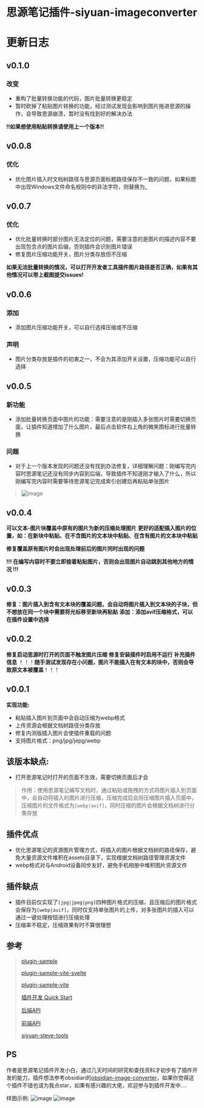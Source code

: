 # **思源笔记插件-siyuan-imageconverter**

# 更新日志

## v0.1.0

### 改变

- 重构了批量转换功能的代码，图片批量转换更稳定
- 暂时砍掉了粘贴图片转换的功能，经过测试发现会影响到图片拖进思源的操作，会导致思源崩溃，暂时没有找到好的解决办法

**!!如果想使用粘贴转换请使用上一个版本!!**


## v0.0.8

### 优化

- 优化图片插入时文档树路径与思源页面标题路径保存不一致的问题，如果标题中出现Windows文件命名规则中的非法字符，则替换为_


## v0.0.7

### 优化

- 优化批量转换时部分图片无法定位的问题，需要注意的是图片的描述内容不要出现包含点的图片后缀，否则插件会识别图片错误
- 修复图片压缩功能开关，图片分类存放但不压缩

**如果无法批量转换的情况，可以打开开发者工具插件图片路径是否正确，如果有其他情况可以带上截图提交issues!**


## v0.0.6

### 添加

- 添加图片压缩功能开关，可以自行选择压缩或不压缩


### 声明

- 图片分类存放是插件的初衷之一，不会为其添加开关设置，压缩功能可以自行选择


## v0.0.5

### 新功能

- 添加批量转换页面中图片的功能：需要注意的是刚插入多张图片时需要切换页面，让插件知道增加了什么图片，最后点击软件右上角的微笑图标进行批量转换

### 问题

- 对于上一个版本发现的问题还没有找到办法修复，详细理解问题：刚编写完内容时思源笔记还没有同步内容到后端，导致插件不知道刚才输入了什么，所以刚编写完内容时需要等待思源笔记完成索引创建后再粘贴单张图片

> ![image](https://github.com/user-attachments/assets/3ba0435a-f559-438a-8621-922a3c75750b)


## v0.0.4

**可以文本-图片块覆盖中原有的图片为新的压缩处理图片**
**更好的适配插入图片的位置，如：在新块中粘贴、在不含图片的文本块中粘贴、在含有图片的文本块中粘贴**

**修复覆盖原有图片时会出现处理前后的图片同时出现的问题**

**!!! 在编写内容时不要立即接着粘贴图片，否则会出现图片自动跳到其他地方的情况 !!!**


## v0.0.3

**修复：图片插入到含有文本块的覆盖问题，会自动将图片插入到文本块的子块，但不想放在同一个块中需要将光标移至新块再粘贴**
**添加：添加avif压缩格式，可以在插件设置中选择**


## v0.0.2

**修复启动思源时打开的页面不触发图片压缩**
**修复安装插件时启用不运行**
**补充插件信息**
！！！**随手测试发现存在小问题，图片不能插入在有文本的块中，否则会导致原文本被覆盖**！！！


## v0.0.1

**实现功能:**

- 粘贴插入图片到页面中会自动压缩为webp格式
- 上传资源会根据文档树路径分类存放
- 修复内测版插入图片会使插件重载的问题
- 支持图片格式：png/jpg/jepg/webp


## 该版本缺点:

- 打开思源笔记时打开的页面不生效，需要切换页面后才会


> 作用：使用思源笔记编写文档时，通过粘贴或拖拽的方式将图片插入到页面中，会自动将插入的图片进行压缩，压缩完成后会将压缩图片插入页面中，压缩图片的文件格式为`[webp|avif]`，同时压缩的图片会根据文档树进行分类存放



## **插件优点**

- 优化思源笔记的资源图片管理方式，将插入的图片根据文档树的路径保存，避免大量资源文件堆积在assets目录下，实现根据文档树路径管理资源文件
- webp格式对与Android设备同步友好，避免手机相册中堆积图片资源文件



## **插件缺点**

- 插件目前仅实现了`[jpg|jpeg|png]`四种图片格式的压缩，且压缩后的图片格式会保存为`[webp|avif]`，同时仅支持单张图片的上传，对多张图片的插入可以通过一键处理按钮进行压缩处理
- 压缩率不稳定，压缩效果有时不算很理想



## **参考**

> [plugin-sample](https://github.com/siyuan-note/plugin-sample)
>
> [plugin-sample-vite-svelte](https://github.com/siyuan-note/plugin-sample-vite-svelte)
>
> [plugin-sample-vite](https://github.com/frostime/plugin-sample-vite)
>
> [插件开发 Quick Start](https://ld246.com/article/1723732790981)
>
> [后端API](https://github.com/siyuan-note/siyuan/blob/master/API_zh_CN.md)
>
> [前端API](https://github.com/siyuan-note/petal/blob/main/siyuan.d.ts)
>
> [siyuan-steve-tools](https://github.com/loonghfut/siyuan-steve-tools)

## PS

作者是思源笔记插件开发小白，通过几天时间的研究和查找资料才初步有了插件开发的能力，插件想法参考obsidian的[obsidian-image-converter](https://github.com/xRyul/obsidian-image-converter)，如果你觉得这个插件不错也请为我点star，如果有感兴趣的大佬，欢迎参与到插件开发中....

样图示例:
![image](https://github.com/user-attachments/assets/31342573-58fc-4147-bbdd-79205ba0ff85)
![image](https://github.com/user-attachments/assets/781b66db-7823-4895-a4ae-4c8cd679d2bf)

